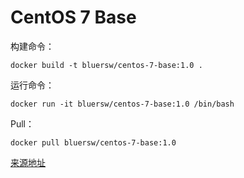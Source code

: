 # CentOS 7 Base

构建命令：

```shell
docker build -t bluersw/centos-7-base:1.0 .
```

运行命令：

```shell
docker run -it bluersw/centos-7-base:1.0 /bin/bash
```

Pull：

```shell
docker pull bluersw/centos-7-base:1.0
```

[来源地址](https://github.com/CentOS/sig-cloud-instance-images/tree/b521221b5c8ac3ac88698e77941a2414ce6e778d/docker)
